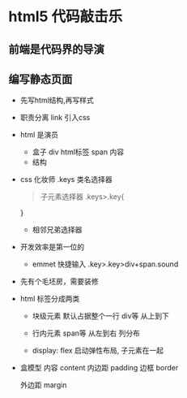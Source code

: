# html5 代码敲击乐

## 前端是代码界的导演

## 编写静态页面
- 先写html结构,再写样式
- 职责分离
  link 引入css
  

- html 是演员
  - 盒子
    div
    html标签
    span 内容
  - 结构

- css 化妆师
  .keys 类名选择器
  > 子元素选择器
  .keys>.key{

  }
  + 相邻兄弟选择器

- 开发效率是第一位的
  - emmet 快捷输入 
  .key>.key>div+span.sound

- 先有个毛坯房，需要装修

- html 标签分成两类
  - 块级元素 默认占据整个一行 div等 从上到下
  - 行内元素  span等 从左到右 列分布

  - display: flex
    启动弹性布局, 子元素在一起

- 盒模型
  内容 content
  内边距 padding
  边框 border
  
  外边距 margin 